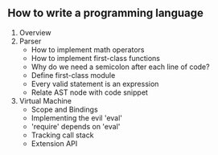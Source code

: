 ## How to write a programming language

1. Overview
1. Parser
    - How to implement math operators
    - How to implement first-class functions
    - Why do we need a semicolon after each line of code?
    - Define first-class module
    - Every valid statement is an expression
    - Relate AST node with code snippet
1. Virtual Machine
    - Scope and Bindings
    - Implementing the evil 'eval'
    - 'require' depends on 'eval'
    - Tracking call stack
    - Extension API


